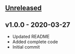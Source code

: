 <a name="unreleased"></a>
## [Unreleased]



<a name="v1.0.0"></a>
## v1.0.0 - 2020-03-27

- Updated README
- Added complete code
- Initial commit


[Unreleased]: https://github.com/angelabad/terraform-aws-vpc-dns-forwarder/compare/v1.0.0...HEAD
